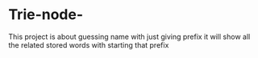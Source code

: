 # Trie-node-
This project is about guessing name with just giving prefix it will show all the related stored words with starting that prefix
